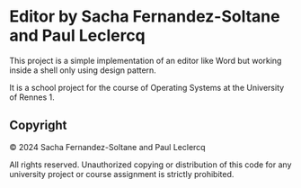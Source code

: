 # Editor by Sacha Fernandez-Soltane and Paul Leclercq

This project is a simple implementation of an editor like Word but working inside a shell only using design pattern. 

It is a school project for the course of Operating Systems at the University of Rennes 1.

## Copyright ##
© 2024 Sacha Fernandez-Soltane and Paul Leclercq

All rights reserved. Unauthorized copying or distribution of this code for any university project or course assignment is strictly prohibited.